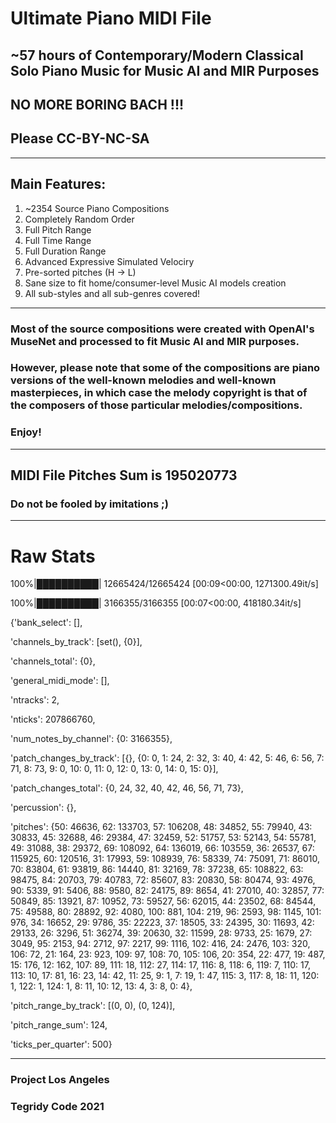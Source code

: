 # Ultimate Piano MIDI File

## ~57 hours of Contemporary/Modern Classical Solo Piano Music for Music AI and MIR Purposes

## NO MORE BORING BACH !!!

## Please CC-BY-NC-SA

***

## Main Features:

1) ~2354 Source Piano Compositions
2) Completely Random Order
3) Full Pitch Range
4) Full Time Range
5) Full Duration Range
6) Advanced Expressive Simulated Velociry
7) Pre-sorted pitches (H -> L)
8) Sane size to fit home/consumer-level Music AI models creation
9) All sub-styles and all sub-genres covered!

***

### Most of the source compositions were created with OpenAI's MuseNet and processed to fit Music AI and MIR purposes.

### However, please note that some of the compositions are piano versions of the well-known melodies and well-known masterpieces, in which case the melody copyright is that of the composers of those particular melodies/compositions.

### Enjoy!

***

## MIDI File Pitches Sum is 195020773
### Do not be fooled by imitations ;)

***

# Raw Stats


100%|██████████| 12665424/12665424 [00:09<00:00, 1271300.49it/s]

100%|██████████| 3166355/3166355 [00:07<00:00, 418180.34it/s]

{'bank_select': [],

 'channels_by_track': [set(), {0}],
 
 'channels_total': {0},
 
 'general_midi_mode': [],
 
 'ntracks': 2,
 
 'nticks': 207866760,
 
 'num_notes_by_channel': {0: 3166355},
 
 'patch_changes_by_track': [{},
  {0: 0,
   1: 24,
   2: 32,
   3: 40,
   4: 42,
   5: 46,
   6: 56,
   7: 71,
   8: 73,
   9: 0,
   10: 0,
   11: 0,
   12: 0,
   13: 0,
   14: 0,
   15: 0}],
   
 'patch_changes_total': {0, 24, 32, 40, 42, 46, 56, 71, 73},
 
 'percussion': {},
 
 'pitches': {50: 46636,
  62: 133703,
  57: 106208,
  48: 34852,
  55: 79940,
  43: 30833,
  45: 32688,
  46: 29384,
  47: 32459,
  52: 51757,
  53: 52143,
  54: 55781,
  49: 31088,
  38: 29372,
  69: 108092,
  64: 136019,
  66: 103559,
  36: 26537,
  67: 115925,
  60: 120516,
  31: 17993,
  59: 108939,
  76: 58339,
  74: 75091,
  71: 86010,
  70: 83804,
  61: 93819,
  86: 14440,
  81: 32169,
  78: 37238,
  65: 108822,
  63: 98475,
  84: 20703,
  79: 40783,
  72: 85607,
  83: 20830,
  58: 80474,
  93: 4976,
  90: 5339,
  91: 5406,
  88: 9580,
  82: 24175,
  89: 8654,
  41: 27010,
  40: 32857,
  77: 50849,
  85: 13921,
  87: 10952,
  73: 59527,
  56: 62015,
  44: 23502,
  68: 84544,
  75: 49588,
  80: 28892,
  92: 4080,
  100: 881,
  104: 219,
  96: 2593,
  98: 1145,
  101: 976,
  34: 16652,
  29: 9786,
  35: 22223,
  37: 18505,
  33: 24395,
  30: 11693,
  42: 29133,
  26: 3296,
  51: 36274,
  39: 20630,
  32: 11599,
  28: 9733,
  25: 1679,
  27: 3049,
  95: 2153,
  94: 2712,
  97: 2217,
  99: 1116,
  102: 416,
  24: 2476,
  103: 320,
  106: 72,
  21: 164,
  23: 923,
  109: 97,
  108: 70,
  105: 106,
  20: 354,
  22: 477,
  19: 487,
  15: 176,
  12: 162,
  107: 89,
  111: 18,
  112: 27,
  114: 17,
  116: 8,
  118: 6,
  119: 7,
  110: 17,
  113: 10,
  17: 81,
  16: 23,
  14: 42,
  11: 25,
  9: 1,
  7: 19,
  1: 47,
  115: 3,
  117: 8,
  18: 11,
  120: 1,
  122: 1,
  124: 1,
  8: 11,
  10: 12,
  13: 4,
  3: 8,
  0: 4},
  
 'pitch_range_by_track': [(0, 0), (0, 124)],
 
 'pitch_range_sum': 124,
 
 'ticks_per_quarter': 500}
 
***
### Project Los Angeles

### Tegridy Code 2021
